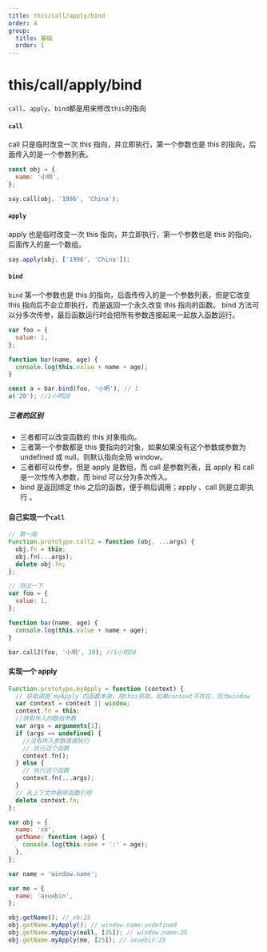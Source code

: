 ```yaml
---
title: this/call/apply/bind
order: 4
group:
  title: 基础
  order: 1
---
```


# this/call/apply/bind

`call`、`apply`、`bind`都是用来修改`this`的指向

#### `call`

call 只是临时改变一次 this 指向，并立即执行，第一个参数也是 this 的指向，后面传入的是一个参数列表。

```javascript
const obj = {
  name: '小明',
};
```

```javascript
say.call(obj, '1996', 'China');
```

#### `apply`

apply 也是临时改变一次 this 指向，并立即执行，第一个参数也是 this 的指向，后面传入的是一个数组。

```javascript
say.apply(obj, ['1996', 'China']);
```

#### `bind`

`bind` 第一个参数也是 this 的指向，后面传传入的是一个参数列表，但是它改变 this 指向后不会立即执行，而是返回一个永久改变 this 指向的函数。 bind 方法可以分多次传参，最后函数运行时会把所有参数连接起来一起放入函数运行。

```javascript
var foo = {
  value: 1,
};

function bar(name, age) {
  console.log(this.value + name + age);
}

const a = bar.bind(foo, '小明'); // 1
a('20'); //1小明20
```

##### 三者的区别

- 三者都可以改变函数的 this 对象指向。
- 三者第一个参数都是 this 要指向的对象，如果如果没有这个参数或参数为 undefined 或 null，则默认指向全局 window。
- 三者都可以传参，但是 apply 是数组，而 call 是参数列表，且 apply 和 call 是一次性传入参数，而 bind 可以分为多次传入。
- bind 是返回绑定 this 之后的函数，便于稍后调用；apply 、call 则是立即执行 。

#### 自己实现一个`call`

```javascript
// 第一版
Function.prototype.call2 = function (obj, ...args) {
  obj.fn = this;
  obj.fn(...args);
  delete obj.fn;
};

// 测试一下
var foo = {
  value: 1,
};

function bar(name, age) {
  console.log(this.value + name + age);
}

bar.call2(foo, '小明', 20); //1小明20
```

#### 实现一个 apply

```javascript
Function.prototype.myApply = function (context) {
  // 获取调用`myApply`的函数本身，用this获取，如果context不存在，则为window
  var context = context || window;
  context.fn = this;
  //获取传入的数组参数
  var args = arguments[1];
  if (args == undefined) {
    //没有传入参数直接执行
    // 执行这个函数
    context.fn();
  } else {
    // 执行这个函数
    context.fn(...args);
  }
  // 从上下文中删除函数引用
  delete context.fn;
};

var obj = {
  name: 'xb',
  getName: function (age) {
    console.log(this.name + ':' + age);
  },
};

var name = 'window.name';

var me = {
  name: 'axuebin',
};

obj.getName(); // xb:25
obj.getName.myApply(); // window.name:undefined
obj.getName.myApply(null, [25]); // window.name:25
obj.getName.myApply(me, [25]); // axuebin:25
```
